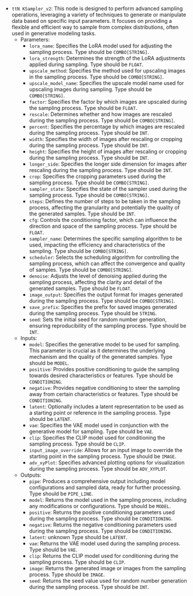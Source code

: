 - `ttN KSampler_v2`: This node is designed to perform advanced sampling operations, leveraging a variety of techniques to generate or manipulate data based on specific input parameters. It focuses on providing a flexible and efficient way to sample from complex distributions, often used in generative modeling tasks.
    - Parameters:
        - `lora_name`: Specifies the LoRA model used for adjusting the sampling process. Type should be `COMBO[STRING]`.
        - `lora_strength`: Determines the strength of the LoRA adjustments applied during sampling. Type should be `FLOAT`.
        - `upscale_method`: Specifies the method used for upscaling images in the sampling process. Type should be `COMBO[STRING]`.
        - `upscale_model_name`: Specifies the upscale model name used for upscaling images during sampling. Type should be `COMBO[STRING]`.
        - `factor`: Specifies the factor by which images are upscaled during the sampling process. Type should be `FLOAT`.
        - `rescale`: Determines whether and how images are rescaled during the sampling process. Type should be `COMBO[STRING]`.
        - `percent`: Specifies the percentage by which images are rescaled during the sampling process. Type should be `INT`.
        - `width`: Specifies the width of images after rescaling or cropping during the sampling process. Type should be `INT`.
        - `height`: Specifies the height of images after rescaling or cropping during the sampling process. Type should be `INT`.
        - `longer_side`: Specifies the longer side dimension for images after rescaling during the sampling process. Type should be `INT`.
        - `crop`: Specifies the cropping parameters used during the sampling process. Type should be `COMBO[STRING]`.
        - `sampler_state`: Specifies the state of the sampler used during the sampling process. Type should be `COMBO[STRING]`.
        - `steps`: Defines the number of steps to be taken in the sampling process, affecting the granularity and potentially the quality of the generated samples. Type should be `INT`.
        - `cfg`: Controls the conditioning factor, which can influence the direction and space of the sampling process. Type should be `FLOAT`.
        - `sampler_name`: Determines the specific sampling algorithm to be used, impacting the efficiency and characteristics of the sampling. Type should be `COMBO[STRING]`.
        - `scheduler`: Selects the scheduling algorithm for controlling the sampling process, which can affect the convergence and quality of samples. Type should be `COMBO[STRING]`.
        - `denoise`: Adjusts the level of denoising applied during the sampling process, affecting the clarity and detail of the generated samples. Type should be `FLOAT`.
        - `image_output`: Specifies the output format for images generated during the sampling process. Type should be `COMBO[STRING]`.
        - `save_prefix`: Specifies the prefix for saved images generated during the sampling process. Type should be `STRING`.
        - `seed`: Sets the initial seed for random number generation, ensuring reproducibility of the sampling process. Type should be `INT`.
    - Inputs:
        - `model`: Specifies the generative model to be used for sampling. This parameter is crucial as it determines the underlying mechanism and the quality of the generated samples. Type should be `MODEL`.
        - `positive`: Provides positive conditioning to guide the sampling towards desired characteristics or features. Type should be `CONDITIONING`.
        - `negative`: Provides negative conditioning to steer the sampling away from certain characteristics or features. Type should be `CONDITIONING`.
        - `latent`: Optionally includes a latent representation to be used as a starting point or reference in the sampling process. Type should be `LATENT`.
        - `vae`: Specifies the VAE model used in conjunction with the generative model for sampling. Type should be `VAE`.
        - `clip`: Specifies the CLIP model used for conditioning the sampling process. Type should be `CLIP`.
        - `input_image_override`: Allows for an input image to override the starting point in the sampling process. Type should be `IMAGE`.
        - `adv_xyPlot`: Specifies advanced plotting options for visualization during the sampling process. Type should be `ADV_XYPLOT`.
    - Outputs:
        - `pipe`: Produces a comprehensive output including model configurations and sampled data, ready for further processing. Type should be `PIPE_LINE`.
        - `model`: Returns the model used in the sampling process, including any modifications or configurations. Type should be `MODEL`.
        - `positive`: Returns the positive conditioning parameters used during the sampling process. Type should be `CONDITIONING`.
        - `negative`: Returns the negative conditioning parameters used during the sampling process. Type should be `CONDITIONING`.
        - `latent`: unknown Type should be `LATENT`.
        - `vae`: Returns the VAE model used during the sampling process. Type should be `VAE`.
        - `clip`: Returns the CLIP model used for conditioning during the sampling process. Type should be `CLIP`.
        - `image`: Returns the generated image or images from the sampling process. Type should be `IMAGE`.
        - `seed`: Returns the seed value used for random number generation during the sampling process. Type should be `INT`.

